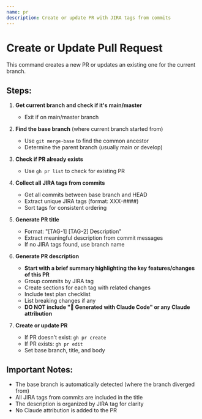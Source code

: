 ```yaml
---
name: pr
description: Create or update PR with JIRA tags from commits
---
```


# Create or Update Pull Request

This command creates a new PR or updates an existing one for the current branch.

## Steps:

1. **Get current branch and check if it's main/master**
   - Exit if on main/master branch

2. **Find the base branch** (where current branch started from)
   - Use `git merge-base` to find the common ancestor
   - Determine the parent branch (usually main or develop)

3. **Check if PR already exists**
   - Use `gh pr list` to check for existing PR

4. **Collect all JIRA tags from commits**
   - Get all commits between base branch and HEAD
   - Extract unique JIRA tags (format: XXX-####)
   - Sort tags for consistent ordering

5. **Generate PR title**
   - Format: "[TAG-1] [TAG-2] Description"
   - Extract meaningful description from commit messages
   - If no JIRA tags found, use branch name

6. **Generate PR description**
   - **Start with a brief summary highlighting the key features/changes of this PR**
   - Group commits by JIRA tag
   - Create sections for each tag with related changes
   - Include test plan checklist
   - List breaking changes if any
   - **DO NOT include "🤖 Generated with Claude Code" or any Claude attribution**

7. **Create or update PR**
   - If PR doesn't exist: `gh pr create`
   - If PR exists: `gh pr edit`
   - Set base branch, title, and body

## Important Notes:
- The base branch is automatically detected (where the branch diverged from)
- All JIRA tags from commits are included in the title
- The description is organized by JIRA tag for clarity
- No Claude attribution is added to the PR
